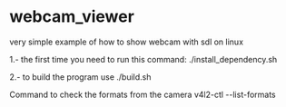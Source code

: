 # webcam_viewer
very simple example of how to show webcam with sdl on linux

1.- the first time you need to run this command:
./install_dependency.sh

2.- to build the program use
./build.sh

Command to check the formats from the camera
v4l2-ctl --list-formats
